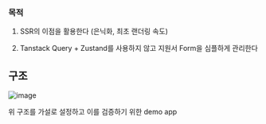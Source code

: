 ### 목적
1. SSR의 이점을 활용한다 (은닉화, 최초 랜더링 속도)

2. Tanstack Query + Zustand를 사용하지 않고 지원서 Form을 심플하게 관리한다

## 구조

![image](https://github.com/seyoung8239/resume-builder-hypo/assets/53702978/c03ec81d-4423-46b7-b6a0-46dfcfdd21f0)

위 구조를 가설로 설정하고 이를 검증하기 위한 demo app

